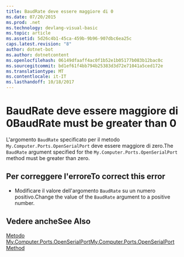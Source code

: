 ```yaml
---
title: BaudRate deve essere maggiore di 0
ms.date: 07/20/2015
ms.prod: .net
ms.technology: devlang-visual-basic
ms.topic: article
ms.assetid: 5d26c4b1-45ca-459b-9b96-907dbc6ea25c
caps.latest.revision: "8"
author: dotnet-bot
ms.author: dotnetcontent
ms.openlocfilehash: 06149dfaaff4ac0f1b52e1b05177b083b12bac0c
ms.sourcegitcommit: bd1ef61f4bb794b25383d3d72e71041a5ced172e
ms.translationtype: MT
ms.contentlocale: it-IT
ms.lasthandoff: 10/18/2017
---
```

# <a name="baudrate-must-be-greater-than-0"></a><span data-ttu-id="87ac7-102">BaudRate deve essere maggiore di 0</span><span class="sxs-lookup"><span data-stu-id="87ac7-102">BaudRate must be greater than 0</span></span>
<span data-ttu-id="87ac7-103">L'argomento `BaudRate` specificato per il metodo `My.Computer.Ports.OpenSerialPort` deve essere maggiore di zero.</span><span class="sxs-lookup"><span data-stu-id="87ac7-103">The `BaudRate` argument specified for the `My.Computer.Ports.OpenSerialPort` method must be greater than zero.</span></span>  
  
## <a name="to-correct-this-error"></a><span data-ttu-id="87ac7-104">Per correggere l'errore</span><span class="sxs-lookup"><span data-stu-id="87ac7-104">To correct this error</span></span>  
  
-   <span data-ttu-id="87ac7-105">Modificare il valore dell'argomento `BaudRate` su un numero positivo.</span><span class="sxs-lookup"><span data-stu-id="87ac7-105">Change the value of the `BaudRate` argument to a positive number.</span></span>  
  
## <a name="see-also"></a><span data-ttu-id="87ac7-106">Vedere anche</span><span class="sxs-lookup"><span data-stu-id="87ac7-106">See Also</span></span>  
 [<span data-ttu-id="87ac7-107">Metodo My.Computer.Ports.OpenSerialPort</span><span class="sxs-lookup"><span data-stu-id="87ac7-107">My.Computer.Ports.OpenSerialPort Method</span></span>](http://msdn.microsoft.com/en-us/ed1e75f0-635a-4229-8fe6-becea5d036c3)
